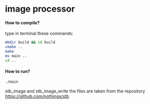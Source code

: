 image processor
===

#### How to compile?

type in terminal these commands:

```bash
mkdir build && cd build
cmake .. 
make
mv main ..
cd ..
```

#### How to run?
```bash
./main
```

stb_image and stb_image_write the files are taken from the repository https://github.com/nothings/stb
